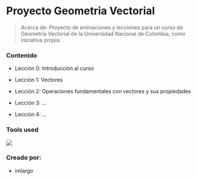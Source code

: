 # Proyecto Geometria Vectorial

> Acerca de: Proyecto de animaciones y lecciones para un curso de Geometría Vectorial de la Universidad Nacional de Colombia, como iniciativa propia.

### Contenido

- Lección 0: Introducción al curso

- Lección 1: Vectores

- Lección 2: Operaciones fundamentales con vectores y sus propiedades

- Lección 3: ...

- Lección 4: ...

### Tools used

<a href="https://skillicons.dev">
  <img src="https://skillicons.dev/icons?i=python,js,html,css,firebase,bootstrap,md,latex&theme=dark" />
</a>

### Creado por:
- imlargo
